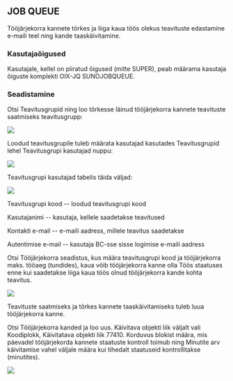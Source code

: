 ## JOB QUEUE

Tööjärjekorra kannete tõrkes ja liiga kaua töös olekus teavituste edastamine e-maili teel ning kande taaskäivitamine.

### Kasutajaõigused

Kasutajale, kellel on piiratud õigused (mitte SUPER), peab määrama kasutaja õiguste komplekti OIX-JQ SUNOJOBQUEUE.

### Seadistamine

Otsi Teavitusgrupid ning loo tõrkesse läinud tööjärjekorra kannete teavituste saatmiseks teavitusgrupp:

![][1]

Loodud teavitusgrupile tuleb määrata kasutajad kasutades Teavitusgrupid lehel Teavitusgrupi kasutajad nuppu:

![][2]

Teavitusgrupi kasutajad tabelis täida väljad:

![][3]

Teavitusgrupi kood -- loodud teavitusgrupi kood

Kasutajanimi -- kasutaja, kellele saadetakse teavitused

Kontakti e-mail -- e-maili aadress, millele teavitus saadetakse

Autentimise e-mail -- kasutaja BC-sse sisse logimise e-maili aadress

Otsi Tööjärjekorra seadistus, kus määra teavitusgrupi kood ja tööjärjekorra maks. tööaeg (tundides), kaua võib tööjärjekorra kanne olla Töös staatuses enne kui saadetakse liiga kaua töös olnud tööjärjekorra kande kohta teavitus.

![][4]

Teavituste saatmiseks ja tõrkes kannete taaskäivitamiseks tuleb luua tööjärjekorra kanne.

Otsi Tööjärjekorra kanded ja loo uus. Käivitava objekti liik väljalt vali Koodiplokk, Käivitatava objekti liik 77410. Korduvus blokist määra, mis päevadel tööjärjekorda kannete staatuste kontroll toimub ning Minutite arv käivitamise vahel väljale määra kui tihedalt staatuseid kontrollitakse (minutites).

![][5]

  [1]: ./media/image1ee.png
  [2]: ./media/image2ee.png
  [3]: ./media/image3ee.png
  [4]: ./media/image4ee.png
  [5]: ./media/image5ee.png

